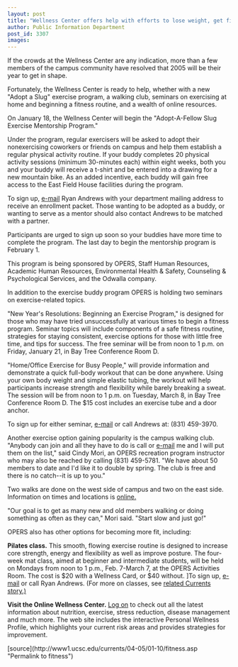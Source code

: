 ```yaml
---
layout: post
title: "Wellness Center offers help with efforts to lose weight, get fit"
author: Public Information Department
post_id: 3307
images:
---
```


<a name="content" id="content"></a>
<p>
  If the crowds at the Wellness Center are any indication, more than a few members of the campus community have resolved that 2005 will be their year to get in shape.
</p>
<p>
  Fortunately, the Wellness Center is ready to help, whether with a new "Adopt a Slug" exercise program, a walking club, seminars on exercising at home and beginning a fitness routine, and a wealth of online resources.
</p>
<p>
  On January 18, the Wellness Center will begin the "Adopt-A-Fellow Slug Exercise Mentorship Program."
</p>
<p>
  Under the program, regular exercisers will be asked to adopt their nonexercising coworkers or friends on campus and help them establish a regular physical activity routine. If your buddy completes 20 physical activity sessions (minimum 30-minutes each) within eight weeks, both you and your buddy will receive a t-shirt and be entered into a drawing for a new mountain bike. As an added incentive, each buddy will gain free access to the East Field House facilities during the program.
</p>
<p>
  To sign up, <a href="mailto:randrews@ucsc.edu">e-mail</a> Ryan Andrews with your department mailing address to receive an enrollment packet. Those wanting to be adopted as a buddy, or wanting to serve as a mentor should also contact Andrews to be matched with a partner.
</p>
<p>
  Participants are urged to sign up soon so your buddies have more time to complete the program. The last day to begin the mentorship program is February 1.
</p>
<p>
  This program is being sponsored by OPERS, Staff Human Resources, Academic Human Resources, Environmental Health &amp; Safety, Counseling &amp; Psychological Services, and the Odwalla company.
</p>
<p>
  In addition to the exercise buddy program OPERS is holding two seminars on exercise-related topics.
</p>
<p>
  "New Year's Resolutions: Beginning an Exercise Program," is designed for those who may have tried unsuccessfully at various times to begin a fitness program. Seminar topics will include components of a safe fitness routine, strategies for staying consistent, exercise options for those with little free time, and tips for success. The free seminar will be from noon to 1 p.m. on Friday, January 21, in Bay Tree Conference Room D.
</p>
<p>
  "Home/Office Exercise for Busy People," will provide information and demonstrate a quick full-body workout that can be done anywhere. Using your own body weight and simple elastic tubing, the workout will help participants increase strength and flexibility while barely breaking a sweat. The session will be from noon to 1 p.m. on Tuesday, March 8, in Bay Tree Conference Room D. The $15 cost includes an exercise tube and a door anchor.
</p>
<p>
  To sign up for either seminar, <a href="mailto:randrews@ucsc.edu">e-mail</a> or call Andrews at: (831) 459-3970.
</p>
<p>
  Another exercise option gaining popularity is the campus walking club. "Anybody can join and all they have to do is call or <a href="mailto:camori@ucsc.edu">e-mail</a> me and I will put them on the list," said Cindy Mori, an OPERS recreation program instructor who may also be reached by calling (831) 459-5781. "We have about 50 members to date and I'd like it to double by spring. The club is free and there is no catch--it is up to you."
</p>
<p>
  Two walks are done on the west side of campus and two on the east side. Information on times and locations is <a href="http://www2.ucsc.edu/opers/Wellness/facultyandstaff.html">online.</a> <a href="http://www.ucsc.edu/opers/wellness/facultyandstaff.html"></a>
</p>
<p>
  "Our goal is to get as many new and old members walking or doing something as often as they can," Mori said. "Start slow and just go!"
</p>
<p>
  OPERS also has other options for becoming more fit, including:
</p>
<p>
  <b>Pilates class.</b> This smooth, flowing exercise routine is designed to increase core strength, energy and flexibility as well as improve posture. The four-week mat class, aimed at beginner and intermediate students, will be held on Mondays from noon to 1 p.m., Feb. 7-March 7, at the OPERS Activities Room. The cost is $20 with a Wellness Card, or $40 without. ]To sign up, <a href="mailto:randrews@ucsc.edu">e-mail</a> or call Ryan Andrews. (For more on classes, see <a href="http://currents.ucsc.edu/04-05/01-10/brief-recreation.asp">related Currents story.)</a>
</p>
<p>
  <b>Visit the Online Wellness Center.</b> <a href="http://owcucsc.wellsource.com/dh/default.asp">Log on</a> to check out all the latest information about nutrition, exercise, stress reduction, disease management and much more. The web site includes the interactive Personal Wellness Profile, which highlights your current risk areas and provides strategies for improvement.
</p>
[source](http://www1.ucsc.edu/currents/04-05/01-10/fitness.asp "Permalink to fitness")
